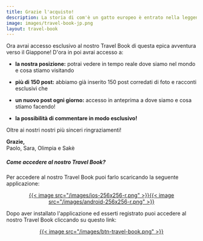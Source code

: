 ```yaml
---
title: Grazie l'acquisto!
description: La storia di com'è un gatto europeo è entrato nella leggenda
image: images/travel-book-jp.png
layout: travel-book
---
```


Ora avrai accesso esclusivo al nostro Travel Book di questa epica avventura verso il Giappone!
D'ora in poi avrai accesso a:

- **la nostra posizione:** potrai vedere in tempo reale dove siamo nel mondo e cosa stiamo visitando

- **più di 150 post:** abbiamo già inserito 150 post corredati di foto e racconti esclusivi che 

- **un nuovo post ogni giorno:** accesso in anteprima a dove siamo e cosa stiamo facendo!

- **la possibilità di commentare in modo esclusivo!**

Oltre ai nostri nostri più sinceri ringraziamenti! 

**Grazie,**  
Paolo, Sara, Olimpia e Sakè

##### Come accedere al nostro Travel Book?

Per accedere al nostro Travel Book puoi farlo scaricando la seguente applicazione:

<div style="text-align: center">
<a href="https://apps.apple.com/us/app/polarsteps-travel-tracker/id947925763" target="_blank">{{< image src="/images/ios-256x256-r.png" >}}</a><a href="https://play.google.com/store/apps/details?id=com.polarsteps" target="_blank">{{< image src="/images/android-256x256-r.png" >}}</a> 
</div>

Dopo aver installato l'applicazione ed esserti registrato puoi accedere al nostro Travel Book cliccando su questo link:

<div style="text-align: center">
<a id="btnAction" href="" target="_blank">{{< image src="/images/btn-travel-book.png" >}}</a> 
</div>




